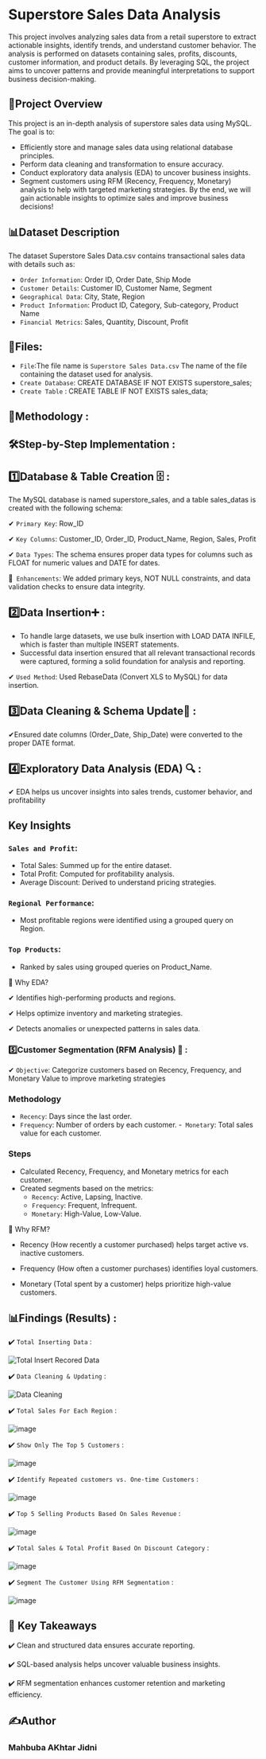 # Superstore Sales Data Analysis

This project involves analyzing sales data from a retail superstore to extract actionable insights, identify trends, and understand customer behavior. The analysis is performed on datasets
containing sales, profits, discounts, customer information, and product details. By leveraging SQL, the project aims to uncover patterns and provide meaningful interpretations to support 
business decision-making.

## 🚀Project Overview

This project is an in-depth analysis of superstore sales data using MySQL. The goal is to:
- Efficiently store and manage sales data using relational database principles.
- Perform data cleaning and transformation to ensure accuracy.
- Conduct exploratory data analysis (EDA) to uncover business insights.
- Segment customers using RFM (Recency, Frequency, Monetary) analysis to help with targeted marketing strategies.
By the end, we will gain actionable insights to optimize sales and improve business decisions!

## 📊Dataset Description

The dataset Superstore Sales Data.csv contains transactional sales data with details such as:
- `Order Information`: Order ID, Order Date, Ship Mode
- `Customer Details`: Customer ID, Customer Name, Segment
- `Geographical Data`: City, State, Region
- `Product Information`: Product ID, Category, Sub-category, Product Name
- `Financial Metrics`: Sales, Quantity, Discount, Profit



## 📁Files:
- `File`:The file name is `Superstore Sales Data.csv` The name of the file containing the dataset used for analysis.
- `Create Database`: CREATE DATABASE IF NOT EXISTS superstore_sales;
- `Create Table` : CREATE TABLE IF NOT EXISTS sales_data;
  
## 📝Methodology :

## 🛠️Step-by-Step Implementation :
## 1️⃣Database & Table Creation 🗄️ : 
The MySQL database is named superstore_sales, and a table sales_datas is created with the following schema:

✔  `Primary Key`: Row_ID

✔  `Key Columns`: Customer_ID, Order_ID, Product_Name, Region, Sales, Profit

✔  `Data Types`: The schema ensures proper data types for columns such as FLOAT for numeric values and DATE for dates.

🔹` Enhancements`: We added primary keys, NOT NULL constraints, and data validation checks to ensure data integrity.

## 2️⃣Data Insertion➕ : 

- To handle large datasets, we use bulk insertion with LOAD DATA INFILE, which is faster than multiple INSERT statements.
- Successful data insertion ensured that all relevant transactional records were captured, forming a solid foundation for analysis and reporting.

✔ `Used Method`: Used RebaseData (Convert XLS to MySQL) for data insertion.

## 3️⃣Data Cleaning & Schema Update🧹 : 

✔Ensured date columns (Order_Date, Ship_Date) were converted to the proper DATE format.

## 4️⃣Exploratory Data Analysis (EDA) 🔍 :

✔ EDA helps us uncover insights into sales trends, customer behavior, and profitability

## Key Insights

###  `Sales and Profit`:

- Total Sales: Summed up for the entire dataset.
- Total Profit: Computed for profitability analysis.
- Average Discount: Derived to understand pricing strategies.
###  `Regional Performance`:
- Most profitable regions were identified using a grouped query on Region.
###  `Top Products`:

- Ranked by sales using grouped queries on Product_Name.
  
🔹 Why EDA?

✔ Identifies high-performing products and regions.

✔ Helps optimize inventory and marketing strategies.

✔ Detects anomalies or unexpected patterns in sales data.

### 5️⃣Customer Segmentation (RFM Analysis) 🎯 :  

✔ `Objective`: Categorize customers based on Recency, Frequency, and Monetary Value to improve marketing strategies

### Methodology
- `Recency`: Days since the last order.
- `Frequency`: Number of orders by each customer.
-` Monetar`y: Total sales value for each customer.
### Steps
- Calculated Recency, Frequency, and Monetary metrics for each customer.
- Created segments based on the metrics:
   - `Recency`: Active, Lapsing, Inactive.
   - `Frequency`: Frequent, Infrequent.
   - `Monetary`: High-Value, Low-Value.

🔹 Why RFM?

 - Recency (How recently a customer purchased) helps target active vs. inactive customers.

 - Frequency (How often a customer purchases) identifies loyal customers.

- Monetary (Total spent by a customer) helps prioritize high-value customers.

## 📊Findings (Results) : 

✔️  `Total Inserting Data` :

![Total Insert Recored Data](https://github.com/user-attachments/assets/74cee25b-7b2b-49b5-887c-8d5aaa0ddffc)

✔️  `Data Cleaning & Updating` :

![Data Cleaning](https://github.com/user-attachments/assets/0612692d-ff5b-4ddd-806c-d5f2242c62fd)

✔️ `Total Sales For Each Region` :

![image](https://github.com/user-attachments/assets/4ef35e0c-0be7-4964-9880-520ac08c04ed)

✔️ `Show Only The Top 5 Customers` :

![image](https://github.com/user-attachments/assets/f3c6ad9b-7d62-4fc4-9993-c74e6e52b8a9)


✔️ `Identify Repeated customers vs. One-time Customers` :

![image](https://github.com/user-attachments/assets/6a3937d7-3f2a-4c49-82ff-d8a99714e45d)


✔️ `Top 5 Selling Products Based On Sales Revenue` :

![image](https://github.com/user-attachments/assets/5080d134-f040-4e86-99af-2dde983b44b1)


✔️ `Total Sales & Total Profit Based On Discount Category` :

![image](https://github.com/user-attachments/assets/468a3bf5-b4e2-4613-b8b4-76a650202bd1)


✔️ `Segment The Customer Using RFM Segmentation` :

![image](https://github.com/user-attachments/assets/19db985b-73a0-4477-a4cb-ea348f6d6cb9)

  
## 📢 Key Takeaways

✔️ Clean and structured data ensures accurate reporting.

✔️ SQL-based analysis helps uncover valuable business insights.

✔️ RFM segmentation enhances customer retention and marketing efficiency.

## ✍Author
### Mahbuba AKhtar Jidni
